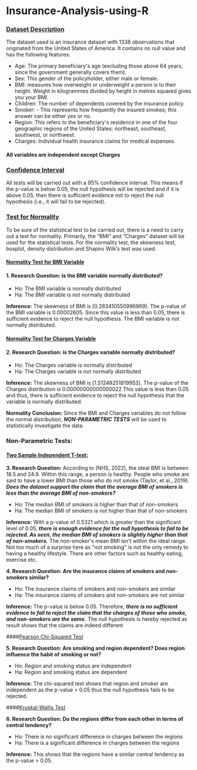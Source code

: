 # Insurance-Analysis-using-R

### <ins>Dataset Description</ins>
The dataset used is an insurance dataset with 1338 observations that originated from the United States of America. It contains no null value and has the following features: 

- Age: The primary beneficiary's age (excluding those above 64 years, since the government generally covers them).
- Sex: This gender of the policyholder, either male or female.
- BMI: measures how overweight or underweight a person is to their height. Weight in kilogrammes divided by height in metres squared gives you your BMI.
- Children: The number of dependents covered by the insurance policy.
- Smoker: - This represents how frequently the insured smokes; this answer can be either yes or no.
- Region: This refers to the beneficiary's residence in one of the four geographic regions of the United States: northeast, southeast, southwest, or northwest.
- Charges: Individual health insurance claims for medical expenses.
#### All variables are independent except Charges

### <ins>Confidence Interval</ins>
All tests will be carried out with a 95% confidence interval. This means if the p-value is below 0.05, the null hypothesis will be rejected and if it is above 0.05, then there is sufficient evidence not to reject the null hypothesis (i.e., it will fail to be rejected).

### <ins>Test for Normality</ins>
To be sure of the statistical test to be carried out, there is a need to carry out a test for normality. Primarily, the “BMI” and “Charges” dataset will be used for the statistical tests. For the normality test, the skewness test, boxplot, density distribution and Shapiro Wilk’s test was used. 

#### <ins>Normality Test for BMI Variable</ins>

#### 1. Research Question: is the BMI variable normally distributed?
- Ho: The BMI variable is normally distributed
- Ha: The BMI variable is not normally distributed

**Inference:** The skewness of BMI is [0.283410550996969]. The p-value of the BMI variable is 0.00002605. Since this value is less than 0.05, there is sufficient evidence to reject the null hypothesis. The BMI variable is not normally distributed.

#### <ins>Normality Test for Charges Variable</ins>
#### 2. Research Question: is the Charges variable normally distributed?
- Ho: The Charges variable is normally distributed
- Ha: The Charges variable is not normally distributed

**Inference:** The skewness of BMI is [1.51248251819953]. The p-value of the Charges distribution is 0.00000000000000022 This value is less than 0.05 and thus, there is sufficient evidence to reject the null hypothesis that the variable is normally distributed.

**Normality Conclusion:** Since the BMI and Charges variables do not follow the normal distribution, ***NON-PARAMETRIC TESTS*** will be used to statistically investigate the data.


### Non-Parametric Tests:
#### <ins>Two Sample Independent T-test:</ins>

**3. Research Question:** According to (NHS, 2022), the ideal BMI is between 18.5 and 24.9. Within this range, a person is healthy. People who smoke are said to have a lower BMI than those who do not smoke (Taylor, et al., 2019). ***Does the dataset support the claim that the average BMI of smokers is less than the average BMI of non-smokers?***
- Ho: The median BMI of smokers is higher than that of non-smokers
- Ha: The median BMI of smokers is not higher than that of non-smokers


**Inference:** With a p-value of 0.5321 which is greater than the significant level of 0.05, ***there is enough evidence for the null hypothesis to fail to be rejected. As seen, the median BMI of smokers is slightly higher than that of non-smokers.*** The non-smoker's mean BMI isn't within the ideal range. Not too much of a surprise here as "not smoking" is not the only remedy to having a healthy lifestyle. There are other factors such as healthy eating, exercise etc.



**4. Research Question: Are the insurance claims of smokers and non-smokers similar?**
- Ho: The insurance claims of smokers and non-smokers are similar
- Ha: The insurance claims of smokers and non-smokers are not similar

 

**Inference:** The p-value is below 0.05. Therefore, ***there is no sufficient evidence to fail to reject the claim that the charges of those who smoke, and non-smokers are the same.*** The null hypothesis is hereby rejected as result shows that the claims are indeed different



####<ins>Pearson Chi-Squared Test</ins>

**5.	Research Question: Are smoking and region dependent? Does region influence the habit of smoking or not?**

- Ho: Region and smoking status are independent
- Ha: Region and smoking status are dependent
 
**Inference:** The chi-squared test shows that region and smoker are independent as the p-value > 0.05 thus the null hypothesis fails to be rejected.


####<ins>Kruskal-Wallis Test</ins>

**6.	Research Question: Do the regions differ from each other in terms of central tendency?**

- Ho: There is no significant difference in charges between the regions
- Ha: There is a significant difference in charges between the regions
 
**Inference:** This shows that the regions have a similar central tendency as the p-value > 0.05.
